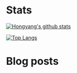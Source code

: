 # Stats

[![Hongyang's github stats](https://github-readme-stats.vercel.app/api?username=henry2004y)](https://github.com/henry2004y/github-readme-stats)

[![Top Langs](https://github-readme-stats.vercel.app/api/top-langs/?username=henry2004y&hide=javascript,html,css)](https://github.com/henry2004y/github-readme-stats)


# Blog posts
<!-- BLOG-POST-LIST:START -->
<!-- BLOG-POST-LIST:END -->
